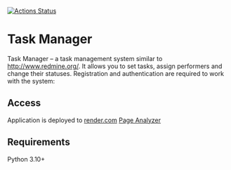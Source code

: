 [![Actions Status](https://github.com/skarj/python-project-52/actions/workflows/hexlet-check.yml/badge.svg)](https://github.com/skarj/python-project-52/actions)

# Task Manager
Task Manager – a task management system similar to http://www.redmine.org/. It allows you to set tasks, assign performers and change their statuses. Registration and authentication are required to work with the system:

## Access
Application is deployed to [render.com](https://render.com/)
[Page Analyzer](https://python-project-83-yclu.onrender.com/)

## Requirements
Python 3.10+
